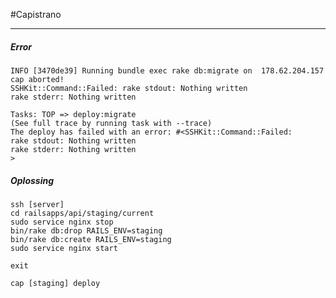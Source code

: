 #Capistrano


***


##### Error


 	INFO [3470de39] Running bundle exec rake db:migrate on 	178.62.204.157
	cap aborted!
	SSHKit::Command::Failed: rake stdout: Nothing written
	rake stderr: Nothing written

	Tasks: TOP => deploy:migrate
	(See full trace by running task with --trace)
	The deploy has failed with an error: #<SSHKit::Command::Failed: 	rake stdout: Nothing written
	rake stderr: Nothing written
	>

##### Oplossing

	ssh [server]
	cd railsapps/api/staging/current
	sudo service nginx stop
	bin/rake db:drop RAILS_ENV=staging
	bin/rake db:create RAILS_ENV=staging
	sudo service nginx start
	
	exit
	
	cap [staging] deploy